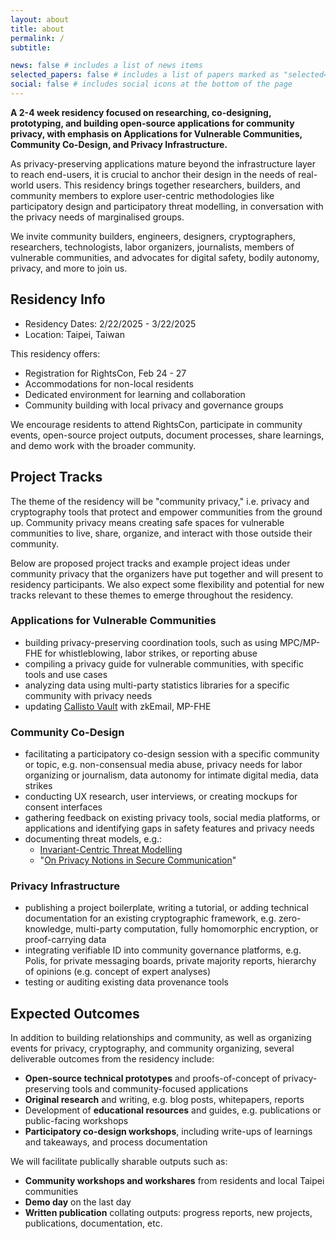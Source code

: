 ```yaml
---
layout: about
title: about
permalink: /
subtitle:

news: false # includes a list of news items
selected_papers: false # includes a list of papers marked as "selected={true}"
social: false # includes social icons at the bottom of the page
---
```


**A 2-4 week residency focused on researching, co-designing, prototyping, and building open-source applications for community privacy, with emphasis on Applications for Vulnerable Communities, Community Co-Design, and Privacy Infrastructure.**

As privacy-preserving applications mature beyond the infrastructure layer to reach end-users, it is crucial to anchor their design in the needs of real-world users. This residency brings together researchers, builders, and community members to explore user-centric methodologies like participatory design and participatory threat modelling, in conversation with the privacy needs of marginalised groups.

We invite community builders, engineers, designers, cryptographers, researchers, technologists, labor organizers, journalists, members of vulnerable communities, and advocates for digital safety, bodily autonomy, privacy, and more to join us.

## Residency Info

- Residency Dates: 2/22/2025 - 3/22/2025
- Location: Taipei, Taiwan

This residency offers:

- Registration for RightsCon, Feb 24 - 27
- Accommodations for non-local residents
- Dedicated environment for learning and collaboration
- Community building with local privacy and governance groups

We encourage residents to attend RightsCon, participate in community events, open-source project outputs, document processes, share learnings, and demo work with the broader community.

## Project Tracks

The theme of the residency will be "community privacy," i.e. privacy and cryptography tools that protect and empower communities from the ground up. Community privacy means creating safe spaces for vulnerable communities to live, share, organize, and interact with those outside their community.

Below are proposed project tracks and example project ideas under community privacy that the organizers have put together and will present to residency participants. We also expect some flexibility and potential for new tracks relevant to these themes to emerge throughout the residency.

### Applications for Vulnerable Communities

- building privacy-preserving coordination tools, such as using MPC/MP-FHE for whistleblowing, labor strikes, or reporting abuse
- compiling a privacy guide for vulnerable communities, with specific tools and use cases
- analyzing data using multi-party statistics libraries for a specific community with privacy needs
- updating [Callisto Vault](https://www.projectcallisto.org/callistovault) with zkEmail, MP-FHE

### Community Co-Design

- facilitating a participatory co-design session with a specific community or topic, e.g. non-consensual media abuse, privacy needs for labor organizing or journalism, data autonomy for intimate digital media, data strikes
- conducting UX research, user interviews, or creating mockups for consent interfaces
- gathering feedback on existing privacy tools, social media platforms, or applications and identifying gaps in safety features and privacy needs
- documenting threat models, e.g.:
  - [Invariant-Centric Threat Modelling](https://github.com/defuse/ictm)
  - "[On Privacy Notions in Secure Communication](https://www.freehaven.net/anonbib/cache/notions-pets2019.pdf)"

### Privacy Infrastructure

- publishing a project boilerplate, writing a tutorial, or adding technical documentation for an existing cryptographic framework, e.g. zero-knowledge, multi-party computation, fully homomorphic encryption, or proof-carrying data
- integrating verifiable ID into community governance platforms, e.g. Polis, for private messaging boards, private majority reports, hierarchy of opinions (e.g. concept of expert analyses)
- testing or auditing existing data provenance tools

## Expected Outcomes

In addition to building relationships and community, as well as organizing events for privacy, cryptography, and community organizing, several deliverable outcomes from the residency include:

- **Open-source technical prototypes** and proofs-of-concept of privacy-preserving tools and community-focused applications
- **Original research** and writing, e.g. blog posts, whitepapers, reports
- Development of **educational resources** and guides, e.g. publications or public-facing workshops
- **Participatory co-design workshops**, including write-ups of learnings and takeaways, and process documentation

We will facilitate publically sharable outputs such as:

- **Community workshops and workshares** from residents and local Taipei communities
- **Demo day** on the last day
- **Written publication** collating outputs: progress reports, new projects, publications, documentation, etc.

